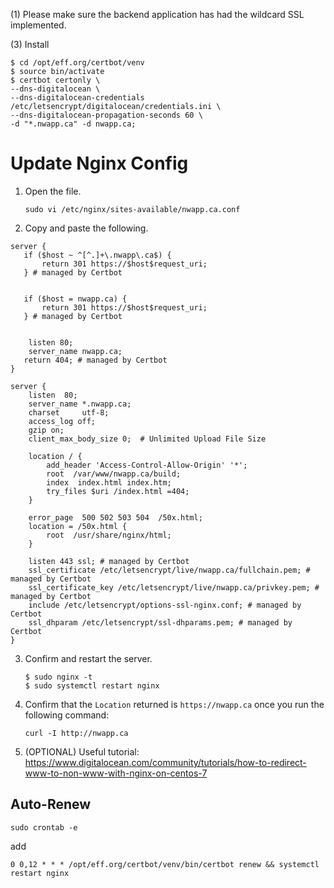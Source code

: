 (1) Please make sure the backend application has had the wildcard SSL implemented.

(3) Install

    $ cd /opt/eff.org/certbot/venv
    $ source bin/activate
    $ certbot certonly \
    --dns-digitalocean \
    --dns-digitalocean-credentials /etc/letsencrypt/digitalocean/credentials.ini \
    --dns-digitalocean-propagation-seconds 60 \
    -d "*.nwapp.ca" -d nwapp.ca;


# Update Nginx Config

1. Open the file.

    ```
    sudo vi /etc/nginx/sites-available/nwapp.ca.conf
    ```


2. Copy and paste the following.

```
server {
   if ($host ~ ^[^.]+\.nwapp\.ca$) {
       return 301 https://$host$request_uri;
   } # managed by Certbot


   if ($host = nwapp.ca) {
       return 301 https://$host$request_uri;
   } # managed by Certbot


    listen 80;
    server_name nwapp.ca;
   return 404; # managed by Certbot
}

server {
    listen  80;
    server_name *.nwapp.ca;
    charset     utf-8;
    access_log off;
    gzip on;
    client_max_body_size 0;  # Unlimited Upload File Size

    location / {
        add_header 'Access-Control-Allow-Origin' '*';
        root  /var/www/nwapp.ca/build;
        index  index.html index.htm;
        try_files $uri /index.html =404;
    }

    error_page  500 502 503 504  /50x.html;
    location = /50x.html {
        root  /usr/share/nginx/html;
    }

    listen 443 ssl; # managed by Certbot
    ssl_certificate /etc/letsencrypt/live/nwapp.ca/fullchain.pem; # managed by Certbot
    ssl_certificate_key /etc/letsencrypt/live/nwapp.ca/privkey.pem; # managed by Certbot
    include /etc/letsencrypt/options-ssl-nginx.conf; # managed by Certbot
    ssl_dhparam /etc/letsencrypt/ssl-dhparams.pem; # managed by Certbot
}
```

3. Confirm and restart the server.

    ```
    $ sudo nginx -t
    $ sudo systemctl restart nginx
    ```

4. Confirm that the `Location` returned is `https://nwapp.ca` once you run the following command:

    ```
    curl -I http://nwapp.ca
    ```

5. (OPTIONAL) Useful tutorial: https://www.digitalocean.com/community/tutorials/how-to-redirect-www-to-non-www-with-nginx-on-centos-7

## Auto-Renew

```
sudo crontab -e
```

add

```
0 0,12 * * * /opt/eff.org/certbot/venv/bin/certbot renew && systemctl restart nginx
```
